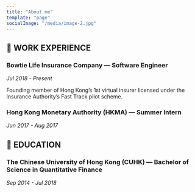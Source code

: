 ```yaml
---
title: "About me"
template: "page"
socialImage: "/media/image-2.jpg"
---
```

## 💼 WORK EXPERIENCE


### Bowtie Life Insurance Company — Software Engineer
*Jul 2018 - Present*

Founding member of Hong Kong’s 1st virtual insurer licensed under the Insurance Authority’s Fast Track pilot scheme.


### Hong Kong Monetary Authority (HKMA) — Summer Intern
*Jun 2017 - Aug 2017*


## 📖 EDUCATION


### The Chinese University of Hong Kong (CUHK) — Bachelor of Science in Quantitative Finance
*Sep 2014 - Jul 2018*

